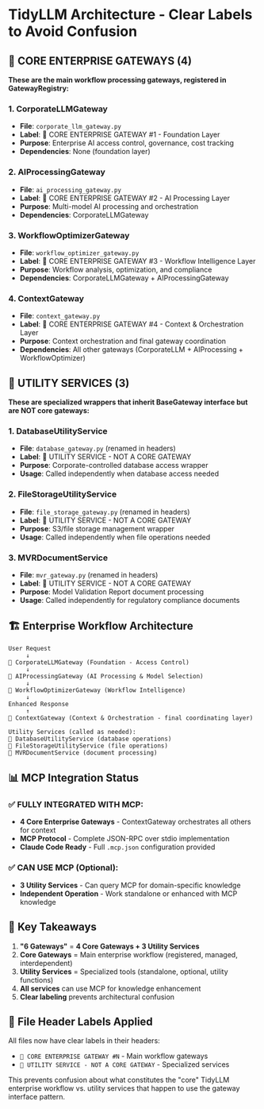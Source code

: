# TidyLLM Architecture - Clear Labels to Avoid Confusion

## 🚀 CORE ENTERPRISE GATEWAYS (4)

**These are the main workflow processing gateways, registered in GatewayRegistry:**

### 1. CorporateLLMGateway 
- **File**: `corporate_llm_gateway.py`
- **Label**: 🚀 CORE ENTERPRISE GATEWAY #1 - Foundation Layer
- **Purpose**: Enterprise AI access control, governance, cost tracking
- **Dependencies**: None (foundation layer)

### 2. AIProcessingGateway
- **File**: `ai_processing_gateway.py` 
- **Label**: 🚀 CORE ENTERPRISE GATEWAY #2 - AI Processing Layer
- **Purpose**: Multi-model AI processing and orchestration
- **Dependencies**: CorporateLLMGateway

### 3. WorkflowOptimizerGateway
- **File**: `workflow_optimizer_gateway.py`
- **Label**: 🚀 CORE ENTERPRISE GATEWAY #3 - Workflow Intelligence Layer  
- **Purpose**: Workflow analysis, optimization, and compliance
- **Dependencies**: CorporateLLMGateway + AIProcessingGateway

### 4. ContextGateway
- **File**: `context_gateway.py`
- **Label**: 🚀 CORE ENTERPRISE GATEWAY #4 - Context & Orchestration Layer
- **Purpose**: Context orchestration and final gateway coordination
- **Dependencies**: All other gateways (CorporateLLM + AIProcessing + WorkflowOptimizer)

## 🔧 UTILITY SERVICES (3)

**These are specialized wrappers that inherit BaseGateway interface but are NOT core gateways:**

### 1. DatabaseUtilityService
- **File**: `database_gateway.py` (renamed in headers)
- **Label**: 🔧 UTILITY SERVICE - NOT A CORE GATEWAY
- **Purpose**: Corporate-controlled database access wrapper
- **Usage**: Called independently when database access needed

### 2. FileStorageUtilityService  
- **File**: `file_storage_gateway.py` (renamed in headers)
- **Label**: 🔧 UTILITY SERVICE - NOT A CORE GATEWAY
- **Purpose**: S3/file storage management wrapper
- **Usage**: Called independently when file operations needed

### 3. MVRDocumentService
- **File**: `mvr_gateway.py` (renamed in headers)  
- **Label**: 🔧 UTILITY SERVICE - NOT A CORE GATEWAY
- **Purpose**: Model Validation Report document processing
- **Usage**: Called independently for regulatory compliance documents

## 🏗️ Enterprise Workflow Architecture

```
User Request
     ↓
🚀 CorporateLLMGateway (Foundation - Access Control)
     ↓
🚀 AIProcessingGateway (AI Processing & Model Selection)
     ↓  
🚀 WorkflowOptimizerGateway (Workflow Intelligence)
     ↓
Enhanced Response
     ↑
🚀 ContextGateway (Context & Orchestration - final coordinating layer)

Utility Services (called as needed):
🔧 DatabaseUtilityService (database operations)
🔧 FileStorageUtilityService (file operations)  
🔧 MVRDocumentService (document processing)
```

## 📊 MCP Integration Status

### ✅ FULLY INTEGRATED WITH MCP:
- **4 Core Enterprise Gateways** - ContextGateway orchestrates all others for context
- **MCP Protocol** - Complete JSON-RPC over stdio implementation
- **Claude Code Ready** - Full `.mcp.json` configuration provided

### ✅ CAN USE MCP (Optional):
- **3 Utility Services** - Can query MCP for domain-specific knowledge
- **Independent Operation** - Work standalone or enhanced with MCP knowledge

## 🎯 Key Takeaways

1. **"6 Gateways"** = **4 Core Gateways + 3 Utility Services**
2. **Core Gateways** = Main enterprise workflow (registered, managed, interdependent)
3. **Utility Services** = Specialized tools (standalone, optional, utility functions)
4. **All services** can use MCP for knowledge enhancement
5. **Clear labeling** prevents architectural confusion

## 📝 File Header Labels Applied

All files now have clear labels in their headers:
- `🚀 CORE ENTERPRISE GATEWAY #N` - Main workflow gateways  
- `🔧 UTILITY SERVICE - NOT A CORE GATEWAY` - Specialized services

This prevents confusion about what constitutes the "core" TidyLLM enterprise workflow vs. utility services that happen to use the gateway interface pattern.